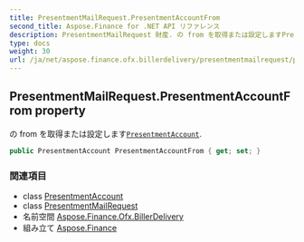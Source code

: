 ```yaml
---
title: PresentmentMailRequest.PresentmentAccountFrom
second_title: Aspose.Finance for .NET API リファレンス
description: PresentmentMailRequest 財産. の from を取得または設定しますPresentmentAccount.
type: docs
weight: 30
url: /ja/net/aspose.finance.ofx.billerdelivery/presentmentmailrequest/presentmentaccountfrom/
---
```

## PresentmentMailRequest.PresentmentAccountFrom property

の from を取得または設定します[`PresentmentAccount`](../../../aspose.finance.ofx/presentmentaccount/).

```csharp
public PresentmentAccount PresentmentAccountFrom { get; set; }
```

### 関連項目

* class [PresentmentAccount](../../../aspose.finance.ofx/presentmentaccount/)
* class [PresentmentMailRequest](../)
* 名前空間 [Aspose.Finance.Ofx.BillerDelivery](../../presentmentmailrequest/)
* 組み立て [Aspose.Finance](../../../)


